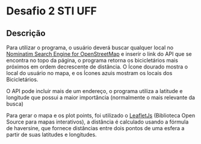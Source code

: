 # Desafio 2 STI UFF

## Descrição

Para utilizar o programa, o usuário deverá buscar qualquer local no [Nominatim Search Engine for OpenStreetMap](https://nominatim.openstreetmap.org/ui/search.html) e inserir o link do API que se encontra no topo da página, o programa retorna os bicicletários mais próximos em ordem decrescente de distância. O Ícone dourado mostra o local do usuário no mapa, e os Ícones azuis mostram os locais dos Bicicletários.

O API pode incluir mais de um endereço, o programa utiliza a latitude e longitude que possui a maior importância (normalmente o mais relevante da busca)

Para gerar o mapa e os plot points, foi utilizado o [LeafletJs](https://leafletjs.com/) (Biblioteca Open Source para mapas interativos), a distância é calculado usando a fórmula de haversine, que fornece distâncias entre dois pontos de uma esfera a partir de suas latitudes e longitudes.
